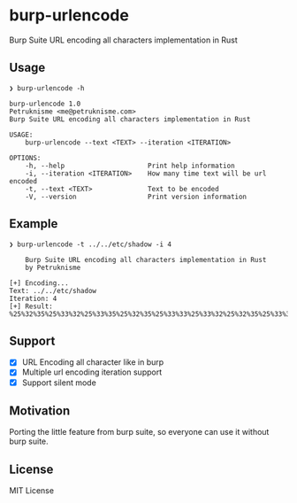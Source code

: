 # burp-urlencode
Burp Suite URL encoding all characters implementation in Rust

## Usage

```
❯ burp-urlencode -h

burp-urlencode 1.0
Petruknisme <me@petruknisme.com>
Burp Suite URL encoding all characters implementation in Rust

USAGE:
    burp-urlencode --text <TEXT> --iteration <ITERATION>

OPTIONS:
    -h, --help                     Print help information
    -i, --iteration <ITERATION>    How many time text will be url encoded
    -t, --text <TEXT>              Text to be encoded
    -V, --version                  Print version information
```

## Example

```
❯ burp-urlencode -t ../../etc/shadow -i 4

    Burp Suite URL encoding all characters implementation in Rust
    by Petruknisme
    
[+] Encoding...
Text: ../../etc/shadow
Iteration: 4
[+] Result: 
%25%32%35%25%33%32%25%33%35%25%32%35%25%33%33%25%33%32%25%32%35%25%33%36%25%33%35%25%32%35%25%33%32%25%33%35%25%32%35%25%33%33%25%33%32%25%32%35%25%33%36%25%33%35%25%32%35%25%33%32%25%33%35%25%32%35%25%33%33%25%33%32%25%32%35%25%33%36%25%33%36%25%32%35%25%33%32%25%33%35%25%32%35%25%33%33%25%33%32%25%32%35%25%33%36%25%33%35%25%32%35%25%33%32%25%33%35%25%32%35%25%33%33%25%33%32%25%32%35%25%33%36%25%33%35%25%32%35%25%33%32%25%33%35%25%32%35%25%33%33%25%33%32%25%32%35%25%33%36%25%33%36%25%32%35%25%33%32%25%33%35%25%32%35%25%33%33%25%33%36%25%32%35%25%33%33%25%33%35%25%32%35%25%33%32%25%33%35%25%32%35%25%33%33%25%33%37%25%32%35%25%33%33%25%33%34%25%32%35%25%33%32%25%33%35%25%32%35%25%33%33%25%33%36%25%32%35%25%33%33%25%33%33%25%32%35%25%33%32%25%33%35%25%32%35%25%33%33%25%33%32%25%32%35%25%33%36%25%33%36%25%32%35%25%33%32%25%33%35%25%32%35%25%33%33%25%33%37%25%32%35%25%33%33%25%33%33%25%32%35%25%33%32%25%33%35%25%32%35%25%33%33%25%33%36%25%32%35%25%33%33%25%33%38%25%32%35%25%33%32%25%33%35%25%32%35%25%33%33%25%33%36%25%32%35%25%33%33%25%33%31%25%32%35%25%33%32%25%33%35%25%32%35%25%33%33%25%33%36%25%32%35%25%33%33%25%33%34%25%32%35%25%33%32%25%33%35%25%32%35%25%33%33%25%33%36%25%32%35%25%33%36%25%33%36%25%32%35%25%33%32%25%33%35%25%32%35%25%33%33%25%33%37%25%32%35%25%33%33%25%33%37
```

## Support 

- [x] URL Encoding all character like in burp
- [x] Multiple url encoding iteration support
- [x] Support silent mode 

## Motivation

Porting the little feature from burp suite, so everyone can use it without burp suite.

## License

MIT License